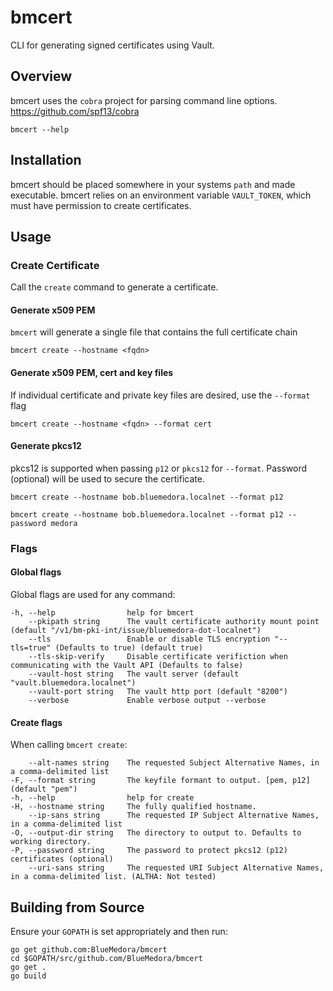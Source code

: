 # bmcert
CLI for generating signed certificates using Vault.


## Overview
bmcert uses the `cobra` project for parsing command line options. https://github.com/spf13/cobra
```
bmcert --help
```


## Installation
bmcert should be placed somewhere in your systems `path` and made executable. bmcert relies
on an environment variable `VAULT_TOKEN`, which must have permission to create certificates.


## Usage

### Create Certificate
Call the `create` command to generate a certificate.

#### Generate x509 PEM
`bmcert` will generate a single file that contains the full certificate chain
```
bmcert create --hostname <fqdn>
```

#### Generate x509 PEM, cert and key files
If individual certificate and private key files are desired, use the `--format` flag
```
bmcert create --hostname <fqdn> --format cert
```

#### Generate pkcs12
pkcs12 is supported when passing `p12` or `pkcs12` for `--format`.
Password (optional) will be used to secure the certificate.
```
bmcert create --hostname bob.bluemedora.localnet --format p12

bmcert create --hostname bob.bluemedora.localnet --format p12 --password medora
```


### Flags

#### Global flags
Global flags are used for any command:
```
-h, --help                help for bmcert
    --pkipath string      The vault certificate authority mount point (default "/v1/bm-pki-int/issue/bluemedora-dot-localnet")
    --tls                 Enable or disable TLS encryption "--tls=true" (Defaults to true) (default true)
    --tls-skip-verify     Disable certificate verifiction when communicating with the Vault API (Defaults to false)
    --vault-host string   The vault server (default "vault.bluemedora.localnet")
    --vault-port string   The vault http port (default "8200")
    --verbose             Enable verbose output --verbose
```

#### Create flags
When calling `bmcert create`:
```
    --alt-names string    The requested Subject Alternative Names, in a comma-delimited list
-F, --format string       The keyfile formant to output. [pem, p12] (default "pem")
-h, --help                help for create
-H, --hostname string     The fully qualified hostname.
    --ip-sans string      The requested IP Subject Alternative Names, in a comma-delimited list
-O, --output-dir string   The directory to output to. Defaults to working directory.
-P, --password string     The password to protect pkcs12 (p12) certificates (optional)
    --uri-sans string     The requested URI Subject Alternative Names, in a comma-delimited list. (ALTHA: Not tested)
```


## Building from Source
Ensure your `GOPATH` is set appropriately and then run:
```
go get github.com:BlueMedora/bmcert
cd $GOPATH/src/github.com/BlueMedora/bmcert
go get .
go build
```

